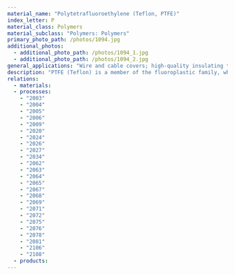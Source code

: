 ```yaml
---
material_name: "Polytetrafluoroethylene (Teflon, PTFE)"
index_letter: P
material_class: Polymers
material_subclass: "Polymers: Polymers"
primary_photo_path: /photos/1094.jpg
additional_photos:
  - additional_photo_path: /photos/1094_1.jpg
  - additional_photo_path: /photos/1094_2.jpg
general_applications: "Wire and cable covers; high-quality insulating tape; corrosion resistant lining for pipes and valves; protective coatings; seals and gaskets; low friction bearings and skis; transparent roofing and weather protection for other polymers (e.g. ABS); non-stick cooking products; water repellent fabrics."
description: "PTFE (Teflon) is a member of the fluoroplastic family, which includes chlorotrifluoroethylene, CTFE or CFE, polyvinyl fluoride, PVF, and polyvinylidene fluoride PVF2. PTFE has exceptionally low friction, is water repellant, and extremely stable. It was first commercialized in the late 1940's as Teflon. Non-stick cooking utensils (Tefal = Teflon coated aluminum) exploiting its chemical inertness, its thermal stability and its non-wettability - the reason nothing sticks to it. It is expensive as polymers go, but it is used in high-value applications (non-stick pans; Gore-Tex rain gear; artificial arteries)."
relations:
  - materials:
  - processes:
    - "2003"
    - "2004"
    - "2005"
    - "2006"
    - "2009"
    - "2020"
    - "2024"
    - "2026"
    - "2027"
    - "2034"
    - "2062"
    - "2063"
    - "2064"
    - "2065"
    - "2067"
    - "2068"
    - "2069"
    - "2071"
    - "2072"
    - "2075"
    - "2076"
    - "2078"
    - "2081"
    - "2106"
    - "2108"
  - products:
---
```

